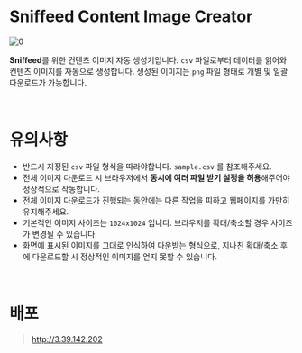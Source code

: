 # Sniffeed Content Image Creator

![0](https://user-images.githubusercontent.com/72238126/160923888-053c92d2-440e-4c88-ad87-d636b4ce8159.png)

**Sniffeed**를 위한 컨텐츠 이미지 자동 생성기입니다. `csv` 파일로부터 데이터를 읽어와 컨텐츠 이미지를 자동으로 생성합니다. 생성된 이미지는 `png` 파일 형태로 개별 및 일괄 다운로드가 가능합니다.

<br>

# 유의사항

- 반드시 지정된 `csv` 파일 형식을 따라야합니다. `sample.csv` 를 참조해주세요.
- 전체 이미지 다운로드 시 브라우저에서 **동시에 여러 파일 받기 설정을 허용**해주어야 정상적으로 작동합니다.
- 전체 이미지 다운로드가 진행되는 동안에는 다른 작업을 피하고 웹페이지를 가만히 유지해주세요.
- 기본적인 이미지 사이즈는 `1024x1024` 입니다. 브라우저를 확대/축소할 경우 사이즈가 변경될 수 있습니다.
- 화면에 표시된 이미지를 그대로 인식하여 다운받는 형식으로, 지나친 확대/축소 후에 다운로드할 시 정상적인 이미지를 얻지 못할 수 있습니다.

<br>

# 배포

> http://3.39.142.202
